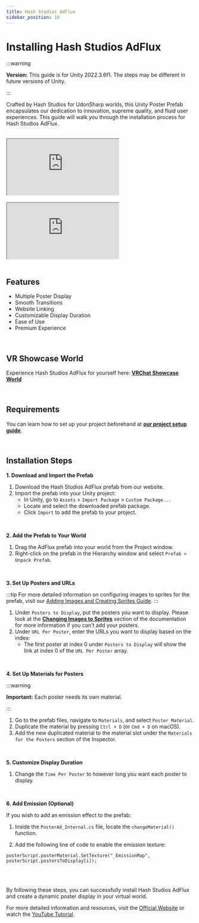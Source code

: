 ```yaml
---
title: Hash Studios AdFlux
sidebar_position: 10
---
```


# Installing Hash Studios AdFlux

:::warning

**Version:** This guide is for Unity 2022.3.6f1. The steps may be different in future versions of Unity.

:::

Crafted by Hash Studios for UdonSharp worlds, this Unity Poster Prefab encapsulates our dedication to innovation, supreme quality, and fluid user experiences. This guide will walk you through the installation process for Hash Studios AdFlux.

<br/>

<div class="responsive-video">
  <iframe src="https://www.youtube.com/embed/5HFmHZ3YDU0" allow="accelerometer; autoplay; encrypted-media; gyroscope; picture-in-picture" allowfullscreen></iframe>
</div>

<br/>

<div class="responsive-video">
  <iframe src="https://www.youtube.com/embed/nGFH0eI06rc" allow="accelerometer; autoplay; encrypted-media; gyroscope; picture-in-picture" allowfullscreen></iframe>
</div>

<br/>

## Features

- Multiple Poster Display
- Smooth Transitions
- Website Linking
- Customizable Display Duration
- Ease of Use
- Premium Experience

<br/>

## VR Showcase World

Experience Hash Studios AdFlux for yourself here: **[VRChat Showcase World](https://vrchat.com/home/world/wrld_8534b2fb-1040-479f-b34f-bb9507c8905f)**

<br/>

## Requirements

You can learn how to set up your project beforehand at **[our project setup guide](/DevelopmentDocumentation/docs/general-concepts/settingupudon)**.

<br/>

## Installation Steps

**1. Download and Import the Prefab**

1. Download the Hash Studios AdFlux prefab from our website.
2. Import the prefab into your Unity project:
   - In Unity, go to `Assets` > `Import Package` > `Custom Package...`
   - Locate and select the downloaded prefab package.
   - Click `Import` to add the prefab to your project.

<br/>

**2. Add the Prefab to Your World**

1. Drag the AdFlux prefab into your world from the Project window.
2. Right-click on the prefab in the Hierarchy window and select `Prefab > Unpack Prefab`.

<br/>

**3. Set Up Posters and URLs**

:::tip
For more detailed information on configuring images to sprites for the prefab, visit our [Adding Images and Creating Sprites Guide](/DevelopmentDocumentation/docs/general-concepts/unityspriteconversion/).
:::

1. Under `Posters to Display`, put the posters you want to display. Please look at the **[Changing Images to Sprites](/DevelopmentDocumentation/docs/general-concepts/unityspriteconversion/)** section of the documentation for more information if you can't add your posters.
2. Under `URL Per Poster`, enter the URLs you want to display based on the index:
   - The first poster at index 0 under `Posters to Display` will show the link at index 0 of the `URL Per Poster` array.

<br/>

**4. Set Up Materials for Posters**

:::warning

**Important:** Each poster needs its own material.

:::

1. Go to the prefab files, navigate to `Materials`, and select `Poster Material`.
2. Duplicate the material by pressing `Ctrl + D` (or `Cmd + D` on macOS).
3. Add the new duplicated material to the material slot under the `Materials for the Posters` section of the Inspector.

<br/>

**5. Customize Display Duration**

1. Change the `Time Per Poster` to however long you want each poster to display.

<br/>

**6. Add Emission (Optional)**

If you wish to add an emission effect to the prefab:

1. Inside the `PosterAd_Internal.cs` file, locate the `changeMaterial()` function.

2. Add the following line of code to enable the emission texture:

  ```
  posterScript.posterMaterial.SetTexture("_EmissionMap", posterScript.postersToDisplay[i]);
  ```
<br/><br/>

By following these steps, you can successfully install Hash Studios AdFlux and create a dynamic poster display in your virtual world.

For more detailed information and resources, visit the [Official Website](https://hashstudiosllc.com/hashstudiosadflux) or watch the [YouTube Tutorial](https://youtu.be/5HFmHZ3YDU0).
